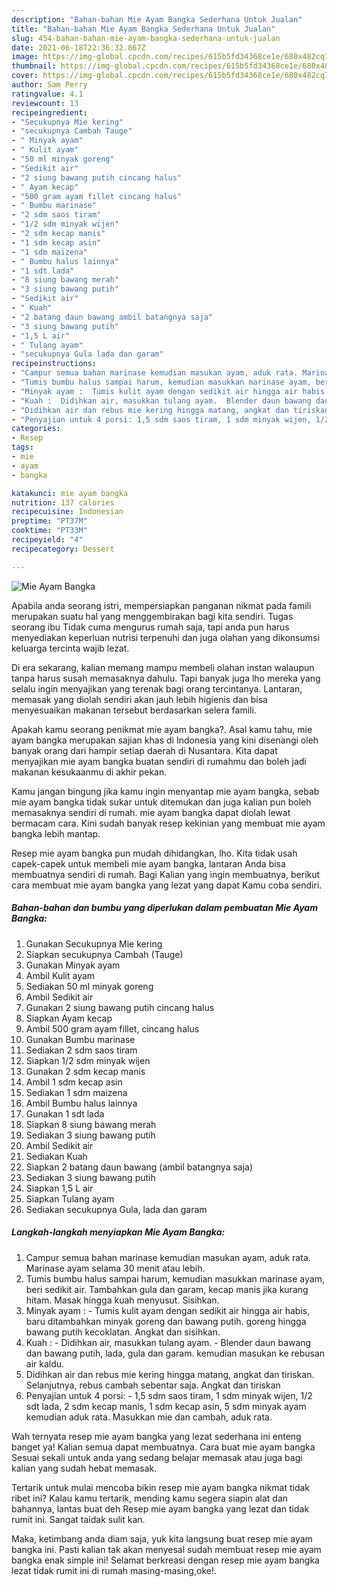 ```yaml
---
description: "Bahan-bahan Mie Ayam Bangka Sederhana Untuk Jualan"
title: "Bahan-bahan Mie Ayam Bangka Sederhana Untuk Jualan"
slug: 454-bahan-bahan-mie-ayam-bangka-sederhana-untuk-jualan
date: 2021-06-18T22:36:32.867Z
image: https://img-global.cpcdn.com/recipes/615b5fd34368ce1e/680x482cq70/mie-ayam-bangka-foto-resep-utama.jpg
thumbnail: https://img-global.cpcdn.com/recipes/615b5fd34368ce1e/680x482cq70/mie-ayam-bangka-foto-resep-utama.jpg
cover: https://img-global.cpcdn.com/recipes/615b5fd34368ce1e/680x482cq70/mie-ayam-bangka-foto-resep-utama.jpg
author: Sam Perry
ratingvalue: 4.1
reviewcount: 13
recipeingredient:
- "Secukupnya Mie kering"
- "secukupnya Cambah Tauge"
- " Minyak ayam"
- " Kulit ayam"
- "50 ml minyak goreng"
- "Sedikit air"
- "2 siung bawang putih cincang halus"
- " Ayam kecap"
- "500 gram ayam fillet cincang halus"
- " Bumbu marinase"
- "2 sdm saos tiram"
- "1/2 sdm minyak wijen"
- "2 sdm kecap manis"
- "1 sdm kecap asin"
- "1 sdm maizena"
- " Bumbu halus lainnya"
- "1 sdt lada"
- "8 siung bawang merah"
- "3 siung bawang putih"
- "Sedikit air"
- " Kuah"
- "2 batang daun bawang ambil batangnya saja"
- "3 siung bawang putih"
- "1,5 L air"
- " Tulang ayam"
- "secukupnya Gula lada dan garam"
recipeinstructions:
- "Campur semua bahan marinase kemudian masukan ayam, aduk rata. Marinase ayam selama 30 menit atau lebih."
- "Tumis bumbu halus sampai harum, kemudian masukkan marinase ayam, beri sedikit air. Tambahkan gula dan garam, kecap manis jika kurang hitam. Masak hingga kuah menyusut. Sisihkan."
- "Minyak ayam :  Tumis kulit ayam dengan sedikit air hingga air habis, baru ditambahkan minyak goreng dan bawang putih. goreng hingga bawang putih kecoklatan. Angkat dan sisihkan."
- "Kuah :  Didihkan air, masukkan tulang ayam.  Blender daun bawang dan bawang putih, lada, gula dan garam. kemudian masukan ke rebusan air kaldu."
- "Didihkan air dan rebus mie kering hingga matang, angkat dan tiriskan. Selanjutnya, rebus cambah sebentar saja. Angkat dan tiriskan"
- "Penyajian untuk 4 porsi: 1,5 sdm saos tiram, 1 sdm minyak wijen, 1/2 sdt lada, 2 sdm kecap manis, 1 sdm kecap asin, 5 sdm minyak ayam kemudian aduk rata. Masukkan mie dan cambah, aduk rata."
categories:
- Resep
tags:
- mie
- ayam
- bangka

katakunci: mie ayam bangka 
nutrition: 137 calories
recipecuisine: Indonesian
preptime: "PT37M"
cooktime: "PT33M"
recipeyield: "4"
recipecategory: Dessert

---
```



![Mie Ayam Bangka](https://img-global.cpcdn.com/recipes/615b5fd34368ce1e/680x482cq70/mie-ayam-bangka-foto-resep-utama.jpg)

Apabila anda seorang istri, mempersiapkan panganan nikmat pada famili merupakan suatu hal yang menggembirakan bagi kita sendiri. Tugas seorang ibu Tidak cuma mengurus rumah saja, tapi anda pun harus menyediakan keperluan nutrisi terpenuhi dan juga olahan yang dikonsumsi keluarga tercinta wajib lezat.

Di era  sekarang, kalian memang mampu membeli olahan instan walaupun tanpa harus susah memasaknya dahulu. Tapi banyak juga lho mereka yang selalu ingin menyajikan yang terenak bagi orang tercintanya. Lantaran, memasak yang diolah sendiri akan jauh lebih higienis dan bisa menyesuaikan makanan tersebut berdasarkan selera famili. 



Apakah kamu seorang penikmat mie ayam bangka?. Asal kamu tahu, mie ayam bangka merupakan sajian khas di Indonesia yang kini disenangi oleh banyak orang dari hampir setiap daerah di Nusantara. Kita dapat menyajikan mie ayam bangka buatan sendiri di rumahmu dan boleh jadi makanan kesukaanmu di akhir pekan.

Kamu jangan bingung jika kamu ingin menyantap mie ayam bangka, sebab mie ayam bangka tidak sukar untuk ditemukan dan juga kalian pun boleh memasaknya sendiri di rumah. mie ayam bangka dapat diolah lewat bermacam cara. Kini sudah banyak resep kekinian yang membuat mie ayam bangka lebih mantap.

Resep mie ayam bangka pun mudah dihidangkan, lho. Kita tidak usah capek-capek untuk membeli mie ayam bangka, lantaran Anda bisa membuatnya sendiri di rumah. Bagi Kalian yang ingin membuatnya, berikut cara membuat mie ayam bangka yang lezat yang dapat Kamu coba sendiri.

<!--inarticleads1-->

##### Bahan-bahan dan bumbu yang diperlukan dalam pembuatan Mie Ayam Bangka:

1. Gunakan Secukupnya Mie kering
1. Siapkan secukupnya Cambah (Tauge)
1. Gunakan  Minyak ayam
1. Ambil  Kulit ayam
1. Sediakan 50 ml minyak goreng
1. Ambil Sedikit air
1. Gunakan 2 siung bawang putih cincang halus
1. Siapkan  Ayam kecap
1. Ambil 500 gram ayam fillet, cincang halus
1. Gunakan  Bumbu marinase
1. Sediakan 2 sdm saos tiram
1. Siapkan 1/2 sdm minyak wijen
1. Gunakan 2 sdm kecap manis
1. Ambil 1 sdm kecap asin
1. Sediakan 1 sdm maizena
1. Ambil  Bumbu halus lainnya
1. Gunakan 1 sdt lada
1. Siapkan 8 siung bawang merah
1. Sediakan 3 siung bawang putih
1. Ambil Sedikit air
1. Sediakan  Kuah
1. Siapkan 2 batang daun bawang (ambil batangnya saja)
1. Sediakan 3 siung bawang putih
1. Siapkan 1,5 L air
1. Siapkan  Tulang ayam
1. Sediakan secukupnya Gula, lada dan garam




<!--inarticleads2-->

##### Langkah-langkah menyiapkan Mie Ayam Bangka:

1. Campur semua bahan marinase kemudian masukan ayam, aduk rata. Marinase ayam selama 30 menit atau lebih.
1. Tumis bumbu halus sampai harum, kemudian masukkan marinase ayam, beri sedikit air. Tambahkan gula dan garam, kecap manis jika kurang hitam. Masak hingga kuah menyusut. Sisihkan.
1. Minyak ayam :  - Tumis kulit ayam dengan sedikit air hingga air habis, baru ditambahkan minyak goreng dan bawang putih. goreng hingga bawang putih kecoklatan. Angkat dan sisihkan.
1. Kuah :  - Didihkan air, masukkan tulang ayam. -  Blender daun bawang dan bawang putih, lada, gula dan garam. kemudian masukan ke rebusan air kaldu.
1. Didihkan air dan rebus mie kering hingga matang, angkat dan tiriskan. Selanjutnya, rebus cambah sebentar saja. Angkat dan tiriskan
1. Penyajian untuk 4 porsi: - 1,5 sdm saos tiram, 1 sdm minyak wijen, 1/2 sdt lada, 2 sdm kecap manis, 1 sdm kecap asin, 5 sdm minyak ayam kemudian aduk rata. Masukkan mie dan cambah, aduk rata.




Wah ternyata resep mie ayam bangka yang lezat sederhana ini enteng banget ya! Kalian semua dapat membuatnya. Cara buat mie ayam bangka Sesuai sekali untuk anda yang sedang belajar memasak atau juga bagi kalian yang sudah hebat memasak.

Tertarik untuk mulai mencoba bikin resep mie ayam bangka nikmat tidak ribet ini? Kalau kamu tertarik, mending kamu segera siapin alat dan bahannya, lantas buat deh Resep mie ayam bangka yang lezat dan tidak rumit ini. Sangat taidak sulit kan. 

Maka, ketimbang anda diam saja, yuk kita langsung buat resep mie ayam bangka ini. Pasti kalian tak akan menyesal sudah membuat resep mie ayam bangka enak simple ini! Selamat berkreasi dengan resep mie ayam bangka lezat tidak rumit ini di rumah masing-masing,oke!.

